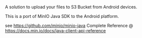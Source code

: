 A solution to upload your files to S3 Bucket from Android devices.

This is a port of MinIO Java SDK to the Android platform.

see https://github.com/minio/minio-java
Complete Reference @ https://docs.min.io/docs/java-client-api-reference
